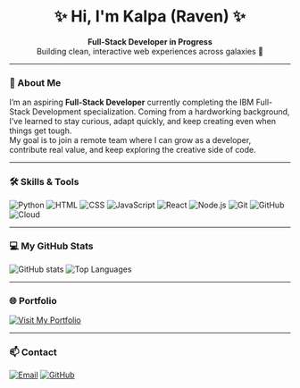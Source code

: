 <!-- Banner / Greeting -->
<h1 align="center">✨ Hi, I'm Kalpa (Raven) ✨</h1>
<p align="center">
  <strong>Full-Stack Developer in Progress</strong><br/>
  Building clean, interactive web experiences across galaxies 🌌
</p>

---

### 🚀 About Me
I’m an aspiring **Full-Stack Developer** currently completing the
IBM Full-Stack Development specialization.
Coming from a hardworking background, I’ve learned to stay curious, adapt quickly,
and keep creating even when things get tough.  
My goal is to join a remote team where I can grow as a developer,
contribute real value, and keep exploring the creative side of code.

---

### 🛠️ Skills & Tools
![Python](https://img.shields.io/badge/Python-3776AB?logo=python&logoColor=white)
![HTML](https://img.shields.io/badge/HTML5-orange?logo=html5&logoColor=white)
![CSS](https://img.shields.io/badge/CSS3-blue?logo=css3&logoColor=white)
![JavaScript](https://img.shields.io/badge/JavaScript-yellow?logo=javascript&logoColor=black)
![React](https://img.shields.io/badge/React-61DAFB?logo=react&logoColor=black)
![Node.js](https://img.shields.io/badge/Node.js-339933?logo=node.js&logoColor=white)
![Git](https://img.shields.io/badge/Git-F05032?logo=git&logoColor=white)
![GitHub](https://img.shields.io/badge/GitHub-181717?logo=github&logoColor=white)
![Cloud](https://img.shields.io/badge/Cloud%20Basics-00C7B7?logo=cloudflare&logoColor=white)

---

### 💻 My GitHub Stats
![GitHub stats](https://github-readme-stats.vercel.app/api?username=Ravediff&show_icons=true&theme=radical)
![Top Languages](https://github-readme-stats.vercel.app/api/top-langs/?username=Ravediff&layout=compact&theme=radical)



---

### 🌐 Portfolio
[![Visit My Portfolio](https://img.shields.io/badge/Portfolio-Live%20Site-blue?style=for-the-badge)](https://ravediff.github.io/Portfolio/)

---

### 📫 Contact
[![Email](https://img.shields.io/badge/Email-kalpafernando342%40gmail.com-red?style=for-the-badge)](mailto:kalpafernando342@gmail.com)
[![GitHub](https://img.shields.io/badge/GitHub-Ravediff-black?style=for-the-badge&logo=github)](https://github.com/Ravediff)
